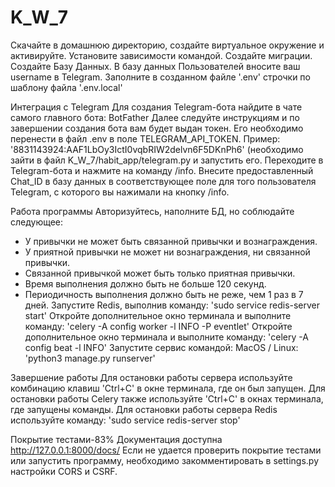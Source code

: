 # K_W_7

Скачайте в домашнюю директорию, создайте виртуальное окружение и активируйте. Установите зависимости командой.
Создайте миграции. Создайте Базу Данных. В базу данных Пользователей вносите ваш username в Telegram.
Заполните в созданном файле '.env' строчки по шаблону файла '.env.local'

Интеграция с Telegram
Для создания Telegram-бота найдите в чате самого главного бота: BotFather
Далее следуйте инструкциям и по завершении создания бота вам будет выдан токен. 
Его необходимо перенести в файл .env в поле TELEGRAM_API_TOKEN.
Пример: '8831143924:AAF1LbOy3IctI0vqbRIW2delvn6F5DKnPh6'
(необходимо зайти в файл K_W_7/habit_app/telegram.py и запустить его. Переходите в Telegram-бота и 
нажмите на команду /info. Внесите предоставленный Chat_ID в базу данных в соответствующее поле для того 
пользователя Telegram, с которого вы нажимали на кнопку /info.

Работа программы
Авторизуйтесь, наполните БД, но соблюдайте следующее:
  - У привычки не может быть связанной привычки и вознаграждения.
  - У приятной привычки не может ни вознаграждения, ни связанной привычки.
  - Связанной привычкой может быть только приятная привычки.
  - Время выполнения должно быть не больше 120 секунд.
  - Периодичность выполнения должно быть не реже, чем 1 раз в 7 дней.
Запустите Redis, выполнив команду:
'sudo service redis-server start'
Откройте дополнительное окно терминала и выполните команду:
'celery -A config worker -l INFO -P eventlet'
Откройте дополнительное окно терминала и выполните команду:
'celery -A config beat -l INFO'
Запустите сервис командой:
MacOS / Linux:
'python3 manage.py runserver'

Завершение работы
Для остановки работы сервера используйте комбинацию клавиш 'Ctrl+C' в окне терминала, где он был запущен.
Для остановки работы Celery также используйте 'Ctrl+C' в окнах терминала, где запущены команды.
Для остановки работы сервера Redis используйте команду: 'sudo service redis-server stop'

Покрытие тестами-83%
Документация доступна http://127.0.0.1:8000/docs/
Если не удается проверить покрытие тестами или запустить программу, необходимо закомментировать в 
settings.py настройки CORS и CSRF.
